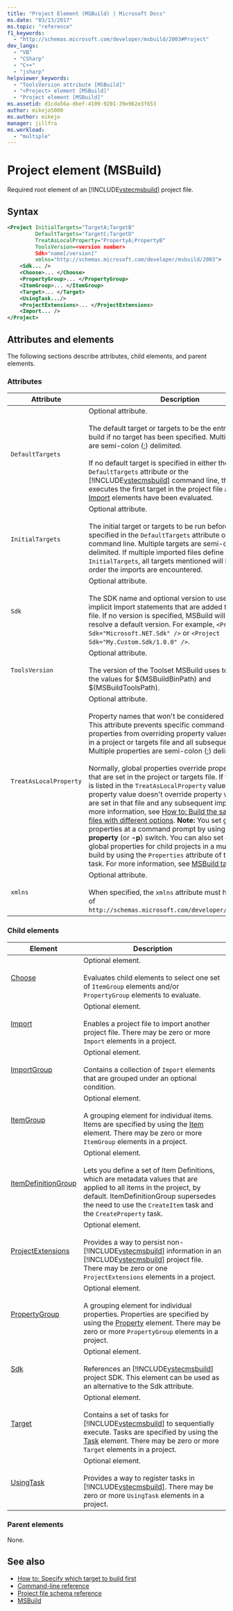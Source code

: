 ```yaml
---
title: "Project Element (MSBuild) | Microsoft Docs"
ms.date: "03/13/2017"
ms.topic: "reference"
f1_keywords:
  - "http://schemas.microsoft.com/developer/msbuild/2003#Project"
dev_langs:
  - "VB"
  - "CSharp"
  - "C++"
  - "jsharp"
helpviewer_keywords:
  - "ToolsVersion attribute [MSBuild]"
  - "<Project> element [MSBuild]"
  - "Project element [MSBuild]"
ms.assetid: d1cda56a-dbef-4109-9201-39e962e3f653
author: mikejo5000
ms.author: mikejo
manager: jillfra
ms.workload:
  - "multiple"
---
```

# Project element (MSBuild)
Required root element of an [!INCLUDE[vstecmsbuild](../extensibility/internals/includes/vstecmsbuild_md.md)] project file.

## Syntax

```xml
<Project InitialTargets="TargetA;TargetB"
         DefaultTargets="TargetC;TargetD"
         TreatAsLocalProperty="PropertyA;PropertyB"
         ToolsVersion=<version number>
         Sdk="name[/version]"
         xmlns="http://schemas.microsoft.com/developer/msbuild/2003">
    <Sdk... />
    <Choose>... </Choose>
    <PropertyGroup>... </PropertyGroup>
    <ItemGroup>... </ItemGroup>
    <Target>... </Target>
    <UsingTask.../>
    <ProjectExtensions>... </ProjectExtensions>
    <Import... />
</Project>
```

## Attributes and elements
 The following sections describe attributes, child elements, and parent elements.

### Attributes

| Attribute | Description |
|------------------------| - |
| `DefaultTargets` | Optional attribute.<br /><br /> The default target or targets to be the entry point of the build if no target has been specified. Multiple targets are semi-colon (;) delimited.<br /><br /> If no default target is specified in either the `DefaultTargets` attribute or the [!INCLUDE[vstecmsbuild](../extensibility/internals/includes/vstecmsbuild_md.md)] command line, the engine executes the first target in the project file after the [Import](../msbuild/import-element-msbuild.md) elements have been evaluated. |
| `InitialTargets` | Optional attribute.<br /><br /> The initial target or targets to be run before the targets specified in the `DefaultTargets` attribute or on the command line. Multiple targets are semi-colon (`;`) delimited. If multiple imported files define `InitialTargets`, all targets mentioned will be run, in the order the imports are encountered. |
| `Sdk` | Optional attribute. <br /><br /> The SDK name and optional version to use to create implicit Import statements that are added to the .proj file. If no version is specified, MSBuild will attempt to resolve a default version.  For example, `<Project Sdk="Microsoft.NET.Sdk" />` or `<Project Sdk="My.Custom.Sdk/1.0.0" />`. |
| `ToolsVersion` | Optional attribute.<br /><br /> The version of the Toolset MSBuild uses to determine the values for $(MSBuildBinPath) and $(MSBuildToolsPath). |
| `TreatAsLocalProperty` | Optional attribute.<br /><br /> Property names that won't be considered to be global. This attribute prevents specific command-line properties from overriding property values that are set in a project or targets file and all subsequent imports. Multiple properties are semi-colon (;) delimited.<br /><br /> Normally, global properties override property values that are set in the project or targets file. If the property is listed in the `TreatAsLocalProperty` value, the global property value doesn't override property values that are set in that file and any subsequent imports. For more information, see [How to: Build the same source files with different options](../msbuild/how-to-build-the-same-source-files-with-different-options.md). **Note:**  You set global properties  at a command prompt by using the **-property** (or **-p**) switch. You can also set or modify global properties for child projects in a multi-project build by using the `Properties` attribute of the MSBuild task. For more information, see [MSBuild task](../msbuild/msbuild-task.md). |
| `xmlns` | Optional attribute.<br /><br /> When specified, the `xmlns` attribute must have the value of `http://schemas.microsoft.com/developer/msbuild/2003`. |

### Child elements

| Element | Description |
| - | - |
| [Choose](../msbuild/choose-element-msbuild.md) | Optional element.<br /><br /> Evaluates child elements to select one set of `ItemGroup` elements and/or `PropertyGroup` elements to evaluate. |
| [Import](../msbuild/import-element-msbuild.md) | Optional element.<br /><br /> Enables a project file to import another project file. There may be zero or more `Import` elements in a project. |
| [ImportGroup](../msbuild/importgroup-element.md) | Optional element.<br /><br /> Contains a collection of `Import` elements that are grouped under an optional condition. |
| [ItemGroup](../msbuild/itemgroup-element-msbuild.md) | Optional element.<br /><br /> A grouping element for individual items. Items are specified by using the [Item](../msbuild/item-element-msbuild.md) element. There may be zero or more `ItemGroup` elements in a project. |
| [ItemDefinitionGroup](../msbuild/itemdefinitiongroup-element-msbuild.md) | Optional element.<br /><br /> Lets you define a set of Item Definitions, which are metadata values that are applied to all items in the project, by default. ItemDefinitionGroup supersedes the need to use the `CreateItem` task and the `CreateProperty` task. |
| [ProjectExtensions](../msbuild/projectextensions-element-msbuild.md) | Optional element.<br /><br /> Provides a way to persist non-[!INCLUDE[vstecmsbuild](../extensibility/internals/includes/vstecmsbuild_md.md)] information in an [!INCLUDE[vstecmsbuild](../extensibility/internals/includes/vstecmsbuild_md.md)] project file. There may be zero or one `ProjectExtensions` elements in a project. |
| [PropertyGroup](../msbuild/propertygroup-element-msbuild.md) | Optional element.<br /><br /> A grouping element for individual properties. Properties are specified by using the [Property](../msbuild/property-element-msbuild.md) element. There may be zero or more `PropertyGroup` elements in a project. |
| [Sdk](../msbuild/sdk-element-msbuild.md) | Optional element.<br /><br /> References an [!INCLUDE[vstecmsbuild](../extensibility/internals/includes/vstecmsbuild_md.md)] project SDK.  This element can be used as an alternative to the Sdk attribute. |
| [Target](../msbuild/target-element-msbuild.md) | Optional element.<br /><br /> Contains a set of tasks for [!INCLUDE[vstecmsbuild](../extensibility/internals/includes/vstecmsbuild_md.md)] to sequentially execute. Tasks are specified by using the [Task](../msbuild/task-element-msbuild.md) element. There may be zero or more `Target` elements in a project. |
| [UsingTask](../msbuild/usingtask-element-msbuild.md) | Optional element.<br /><br /> Provides a way to register tasks in [!INCLUDE[vstecmsbuild](../extensibility/internals/includes/vstecmsbuild_md.md)]. There may be zero or more `UsingTask` elements in a project. |

### Parent elements
 None.

## See also
- [How to: Specify which target to build first](../msbuild/how-to-specify-which-target-to-build-first.md)
- [Command-line reference](../msbuild/msbuild-command-line-reference.md)
- [Project file schema reference](../msbuild/msbuild-project-file-schema-reference.md)
- [MSBuild](../msbuild/msbuild.md)
